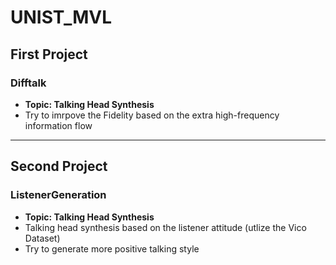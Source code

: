# UNIST_MVL  
## First Project  
### Difftalk  
- <b>Topic: Talking Head Synthesis</b>
- Try to imrpove the Fidelity based on the extra high-frequency information flow
---
## Second Project
### ListenerGeneration
- <b>Topic: Talking Head Synthesis</b>
- Talking head synthesis based on the listener attitude (utlize the Vico Dataset)
- Try to generate more positive talking style
